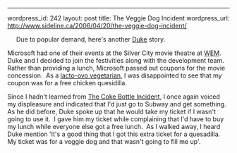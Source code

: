 --- 
wordpress_id: 242
layout: post
title: The Veggie Dog Incident
wordpress_url: http://www.sideline.ca/2006/04/20/the-veggie-dog-incident/

<p><img alt="" hspace="10" src="http://www.thesoydailyclub.com/images/2_hot_dogs.jpg" align="left" vspace="10" border="0" />Due to popular demand, here's another <a href="http://blogs.sideline.ca/archive/2006/04/20/TheCokeBottleIncident.aspx">Duke</a> story.</p>
<p>Microsoft had one of their events at the Silver City movie theatre at <a href="http://en.wikipedia.org/wiki/West_Edmonton_Mall">WEM</a>.  Duke and I decided to join the festivities along with the development team.  Rather than providing a lunch, Microsoft passed out coupons for the movie concession.  As a <a href="http://en.wikipedia.org/wiki/Vegetarian#Terminology_and_varieties_of_vegetarianism">lacto-ovo vegetarian</a>, I was disappointed to see that my coupon was for a free chicken quesidilla.  </p>
<p>Since I hadn't learned from <a href="http://blogs.sideline.ca/archive/2006/04/20/TheCokeBottleIncident.aspx">The Coke Bottle Incident</a>, I once again voiced my displeasure and indicated that I'd just go to Subway and get something.  As he did before, Duke spoke up that he would take my ticket if I wasn't going to use it.  I gave him my ticket while complaining that I'd have to buy my lunch while everyone else got a free lunch.  As I walked away, I heard Duke mention 'It's a good thing that I got this extra ticket for a quesadilla.  My ticket was for a veggie dog and that wasn't going to fill me up'.</p>
